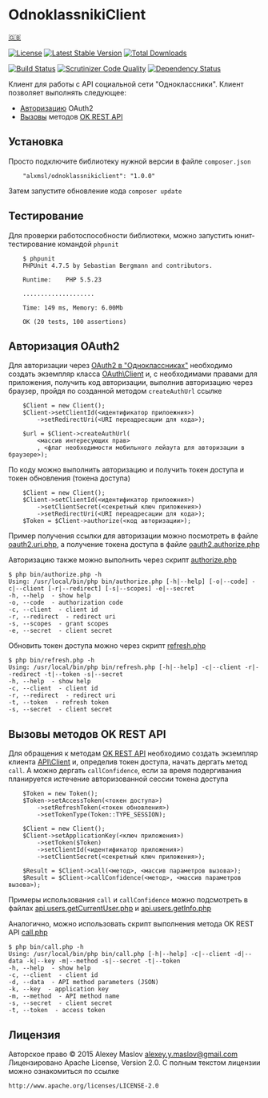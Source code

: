 OdnoklassnikiClient
===================

[🇬🇧](/README.en.md)

[![License](https://poser.pugx.org/alxmsl/odnoklassnikiclient/license)](https://packagist.org/packages/alxmsl/odnoklassnikiclient)
[![Latest Stable Version](https://poser.pugx.org/alxmsl/odnoklassnikiclient/v/stable)](https://packagist.org/packages/alxmsl/odnoklassnikiclient)
[![Total Downloads](https://poser.pugx.org/alxmsl/odnoklassnikiclient/downloads)](https://packagist.org/packages/alxmsl/odnoklassnikiclient)

[![Build Status](https://travis-ci.org/alxmsl/OdnoklassnikiClient.png?branch=master)](http://travis-ci.org/alxmsl/OdnoklassnikiClient)
[![Scrutinizer Code Quality](https://scrutinizer-ci.com/g/alxmsl/OdnoklassnikiClient/badges/quality-score.png?b=master)](https://scrutinizer-ci.com/g/alxmsl/OdnoklassnikiClient/?branch=master)
[![Dependency Status](https://www.versioneye.com/user/projects/5601a7bbf5f2eb001700065f/badge.svg?style=flat)](https://www.versioneye.com/user/projects/5601a7bbf5f2eb001700065f)

Клиент для работы с API социальной сети "Одноклассники". Клиент позволяет выполнять следующее:

* [Авторизацию](#oauth2) OAuth2
* [Вызовы](#api) методов [OK REST API](http://apiok.ru/wiki/display/api/Odnoklassniki+REST+API+ru)

Установка
-------

Просто подключите библиотеку нужной версии в файле `composer.json`

```
    "alxmsl/odnoklassnikiclient": "1.0.0"
```

Затем запустите обновление кода `composer update`

Тестирование
---

Для проверки работоспособности библиотеки, можно запустить юнит-тестирование командой `phpunit`

```
    $ phpunit
    PHPUnit 4.7.5 by Sebastian Bergmann and contributors.
    
    Runtime:	PHP 5.5.23
    
    ....................
    
    Time: 149 ms, Memory: 6.00Mb
    
    OK (20 tests, 100 assertions)
```

## <a name="oauth2"></a> Авторизация OAuth2

Для авторизации через [OAuth2 в "Одноклассниках"](http://apiok.ru/wiki/pages/viewpage.action?pageId=42476652) необходимо
 создать экземпляр класса [OAuth\Client](/source/OAuth2/Client.php) и, с необходимами правами для приложения, получить 
 код авторизации, выполнив авторизацию через браузер, пройдя по созданной методом `createAuthUrl` ссылке 

```
    $Client = new Client();
    $Client->setClientId(<идентификатор прилоежния>)
        ->setRedirectUri(<URI переадресации для кода>);
    
    $url = $Client->createAuthUrl(
        <массив интересующих прав>
        , <флаг необходимости мобильного лейаута для авторизации в браузере>);
```

По коду можно выполнить авторизацию и получить токен доступа и токен обновления (токена доступа)

```
    $Client = new Client();
    $Client->setClientId(<идентификатор прилоежния>)
        ->setClientSecret(<секретный ключ приложения>)
        ->setRedirectUri(<URI переадресации для кода>);
    $Token = $Client->authorize(<код авторизации>);
```

Пример получения ссылки для авторизации можно посмотреть в файле [oauth2.uri.php](/examples/oauth2.uri.php), а получение 
 токена доступа в файле [oauth2.authorize.php](/examples/oauth2.authorize.php)

Авторизацию также можно выполнить через скрипт [authorize.php](/bin/authorize.php)

```
$ php bin/authorize.php -h
Using: /usr/local/bin/php bin/authorize.php [-h|--help] [-o|--code] -c|--client [-r|--redirect] [-s|--scopes] -e|--secret
-h, --help  - show help
-o, --code  - authorization code
-c, --client  - client id
-r, --redirect  - redirect uri
-s, --scopes  - grant scopes
-e, --secret  - client secret
```

Обновить токен доступа можно через скрипт [refresh.php](/bin/refresh.php)

```
$ php bin/refresh.php -h
Using: /usr/local/bin/php bin/refresh.php [-h|--help] -c|--client -r|--redirect -t|--token -s|--secret
-h, --help  - show help
-c, --client  - client id
-r, --redirect  - redirect uri
-t, --token  - refresh token
-s, --secret  - client secret
```

## <a name="api"></a> Вызовы методов OK REST API

Для обращения к методам [OK REST API](http://apiok.ru/wiki/display/api/Odnoklassniki+REST+API+ru) необходимо создать 
 экземпляр клиента [API\Client](/source/API/Client.php) и, определив токен доступа, начать дергать метод `call`. А можно 
 дергать `callConfidence`, если за время подергивания планируется истечение авторизованной сессии токена доступа 

```
    $Token = new Token();
    $Token->setAccessToken(<токен доступа>)
        ->setRefreshToken(<токен обновления>)
        ->setTokenType(Token::TYPE_SESSION);
    
    $Client = new Client();
    $Client->setApplicationKey(<ключ приложения>)
        ->setToken($Token)
        ->setClientId(<идентификатор приложения>)
        ->setClientSecret(<секретный ключ приложения>);
    
    $Result = $Client->call(<метод>, <массив параметров вызова>);
    $Result = $Client->callConfidence(<метод>, <массив параметров вызова>);
```

Примеры использования `call` и `callConfidence` можно подсмотреть в файлах 
 [api.users.getCurrentUser.php](/examples/api.users.getCurrentUser.php) и 
 [api.users.getInfo.php](/examples/api.users.getInfo.php)
 
Аналогично, можно использовать скрипт выполнения метода OK REST API [call.php](/bin/call.php)

```
$ php bin/call.php -h
Using: /usr/local/bin/php bin/call.php [-h|--help] -c|--client -d|--data -k|--key -m|--method -s|--secret -t|--token
-h, --help  - show help
-c, --client  - client id
-d, --data  - API method parameters (JSON)
-k, --key  - application key
-m, --method  - API method name
-s, --secret  - client secret
-t, --token  - access token
```

Лицензия
-------

Авторское право © 2015 Alexey Maslov <alexey.y.maslov@gmail.com>
Лицензировано Apache License, Version 2.0. С полным текстом лицензии 
можно ознакомиться по ссылке

    http://www.apache.org/licenses/LICENSE-2.0
